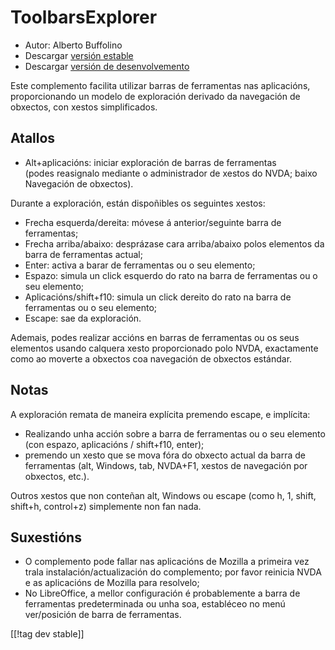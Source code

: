 # ToolbarsExplorer #

* Autor: Alberto Buffolino
* Descargar [versión estable][1]
* Descargar [versión de desenvolvemento][2]

Este complemento facilita utilizar barras de ferramentas nas aplicacións,
proporcionando un modelo de exploración derivado da navegación de obxectos,
con xestos simplificados.

## Atallos

* Alt+aplicacións: iniciar exploración de barras de ferramentas<br>
(podes reasignalo mediante o administrador de xestos do NVDA; baixo Navegación de obxectos).

Durante a exploración, están dispoñibles os seguintes xestos:

* Frecha esquerda/dereita: móvese á anterior/seguinte barra de ferramentas;
* Frecha arriba/abaixo: desprázase cara arriba/abaixo polos elementos da
  barra de ferramentas actual;
* Enter: activa a barar de ferramentas ou o seu elemento;
* Espazo: simula un click esquerdo do rato na barra de ferramentas ou o seu
  elemento;
* Aplicacións/shift+f10: simula un click dereito do rato na barra de
  ferramentas ou o seu elemento;
* Escape: sae da exploración.

Ademais, podes realizar accións en barras de ferramentas ou os seus
elementos usando calquera xesto proporcionado polo NVDA, exactamente como ao
moverte a obxectos coa navegación de obxectos estándar.

## Notas

A exploración remata de maneira explícita premendo escape, e implícita:

* Realizando unha acción sobre a barra de ferramentas ou o seu elemento (con
  espazo, aplicacións / shift+f10, enter);
* premendo un xesto que se mova fóra do obxecto actual da barra de
  ferramentas (alt, Windows, tab, NVDA+F1, xestos de navegación por
  obxectos, etc.).

Outros xestos que non conteñan alt, Windows ou escape (como h, 1, shift,
shift+h, control+z) simplemente non fan nada.

## Suxestións

* O complemento pode fallar nas aplicacións de Mozilla a primeira vez trala
  instalación/actualización do complemento; por favor reinicia NVDA e as
  aplicacións de Mozilla para resolvelo;
* No LibreOffice, a mellor configuración é probablemente a barra de
  ferramentas predeterminada ou unha soa, establéceo no menú ver/posición de
  barra de ferramentas.


[[!tag dev stable]]

[1]: https://www.nvaccess.org/addonStore/legacy?file=toolbarsExplorer

[2]: https://www.nvaccess.org/addonStore/legacy?file=toolbarsExplorer-dev
